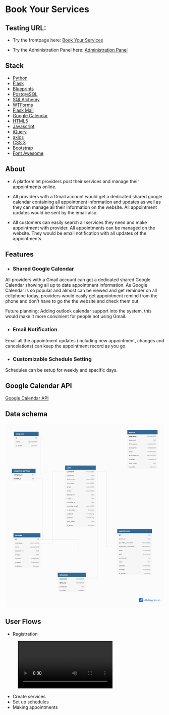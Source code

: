 # Book Your Services


## Testing URL:
- Try the frontpage here: [Book Your Services](https://book-your-services.herokuapp.com/)

- Try the Administration Panel here: [Administration Panel](https://book-your-services.herokuapp.com/admin)

## Stack
- [Python](https://www.python.org/)
- [Flask](https://flask.palletsprojects.com/en/1.1.x/)
- [Blueprints](https://flask.palletsprojects.com/en/1.1.x/blueprints/)
- [PostgreSQL](https://www.postgresql.org/)
- [SQLAlchemy](https://www.sqlalchemy.org/)
- [WTForms](https://wtforms.readthedocs.io/en/2.3.x/)
- [Flask Mail](https://github.com/mattupstate/flask-mail)
- [Google Calendar](https://developers.google.com/calendar)
- [HTML5](https://developer.mozilla.org/en-US/docs/Web/Guide/HTML/HTML5)
- [Javascript](https://developer.mozilla.org/en-US/docs/Web/JavaScript)
- [jQuery](https://jquery.com/)
- [axios](https://github.com/axios/axios)
- [CSS 3](https://developer.mozilla.org/en-US/docs/Web/CSS)
- [Bootstrap](https://getbootstrap.com/)
- [Font Awesome](https://fontawesome.com/start)

## About
- A platform let providers post their services and manage their appointments online. 

- All providers with a Gmail account would get a dedicated shared google calendar containing all appointment information and updates as well as they can manage all their information on the website. All appointment updates would be sent by the email also.

- All customers can easily search all services they need and make appointment with provider. All appointments can be managed on the website. They would be email notification with all updates of the appointments.

## Features

- ### Shared Google Calendar
All providers with a Gmail account can get a dedicated shared Google Calendar showing all up to date appointment information. As Google Calendar is so popular and almost can be viewed and get reminder on all cellphone today, providers would easily get appointment remind from the phone and don't have to go the the website and check them out.

Future planning: Adding outlook calendar support into the system, this would make it more convinient for people not using Gmail.


- ### Email Notification
Email all the appointment updates (including new appointment, changes and cancelations) can keep the appointment record as you go. 

- ### Customizable Schedule Setting
Schedules can be setup for weekly and specific days. 

## Google Calendar API
[Google Calendar API](https://developers.google.com/calendar/overview)

## Data schema
![Database schema](dataschema.png)

## User Flows
- Registration
  
<figure class="video_container">
  <video controls="true" allowfullscreen="true">
    <source src="videos/registration.mp4" type="video/mp4">
  </video>
</figure>

- Create services
- Set up schedules
- Making appointments